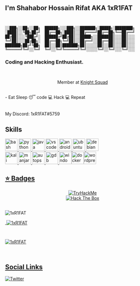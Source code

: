 
## I'm Shahabor Hossain Rifat AKA 1xR1FAT


```ascii


░░███╗░░██╗░░██╗  ██████╗░░░███╗░░███████╗░█████╗░████████╗
░████║░░╚██╗██╔╝  ██╔══██╗░████║░░██╔════╝██╔══██╗╚══██╔══╝
██╔██║░░░╚███╔╝░  ██████╔╝██╔██║░░█████╗░░███████║░░░██║░░░
╚═╝██║░░░██╔██╗░  ██╔══██╗╚═╝██║░░██╔══╝░░██╔══██║░░░██║░░░
███████╗██╔╝╚██╗  ██║░░██║███████╗██║░░░░░██║░░██║░░░██║░░░
╚══════╝╚═╝░░╚═╝  ╚═╝░░╚═╝╚══════╝╚═╝░░░░░╚═╝░░╚═╝░░░╚═╝░░░

```
### Coding and Hacking Enthusiast.


<br>
 <p align="center">Member at <a href="https://github.com/KnightSquad">Knight Squad</a> </p> 


<br>
- Eat <i class="fas fa-utensils"></i> Sleep 😴 code 💻 Hack 💻 Repeat
<dl> 
</dl>

<br>
My Discord: 1xR1FAT#5759
<br>

## Skills
<a href="https://www.gnu.org/software/bash/"><img src="https://upload.wikimedia.org/wikipedia/commons/thumb/4/4b/Bash_Logo_Colored.svg/512px-Bash_Logo_Colored.svg.png?20180723054350" alt="bash" width="40" height="40"/>
  <a href="https://www.python.org"><img src="https://github.com/keikomori/icons-badges/blob/master/icons/Python/python.svg" alt="python" width="40" height="40"/>
  <a href="https://www.java.com"><img src="https://github.com/keikomori/icons-badges/blob/master/icons/Java/java.png" alt="java" width="40" height="40"/>
  <a href="https://code.visualstudio.com"><img src="https://github.com/keikomori/icons-badges/blob/master/icons/VSCode/vscode.svg" alt="vscode" width="40" height="40"/>
  <a href="https://developer.android.com/studio/"><img src="https://github.com/keikomori/icons-badges/blob/master/icons/Android/android.svg" alt="androidstudio" width="40" height="40"/>
  <a href="https://ubuntu.com/"><img src="https://github.com/keikomori/icons-badges/blob/master/icons/Ubuntu/ubuntu.svg" alt="ubuntu" width="40" height="40"/>
  <a href="https://debian.org"><img src="https://www.debian.org/logos/openlogo-nd.svg" alt="debian" width="40" height="40"/><br>
  <a href="https://kali.org"><img src="https://img.icons8.com/color/100/000000/kali-linux.png" alt="kali" width="40" height="40"/>
  <a href="https://manjaro.org"><img src="https://upload.wikimedia.org/wikipedia/commons/3/3e/Manjaro-logo.svg" alt="manjaro" width="40" height="40"/>
  <a href="https://autopsy.com"><img src="https://www.sleuthkit.org/picts/renzik_sm.jpg" alt="autopsy" width="40" height="40"/>
  <a href="https://gnu.org"><img src="https://www.gnu.org/savannah-checkouts/gnu/gdb/images/archer.svg" alt="gdb" width="40" height="40"/>
  <a href="https://www.microsoft.com/pt-br/windows/"><img src="https://github.com/keikomori/icons-badges/blob/master/icons/Windows/windows.svg" alt="windows" width="40" height="40"/><a href="https://www.docker.com/"><img src="https://github.com/keikomori/icons-badges/blob/master/icons/Docker/docker.svg" alt="docker" width="40" height="40"/><a href="https://br.wordpress.org/"><img src="https://github.com/keikomori/icons-badges/blob/master/icons/WordPress/wordpress.svg" alt="wordpress" width="40" height="40"/>
<br>

<h2>⭐ Badges</h2>

 <div align="center">
   <img src="https://tryhackme-badges.s3.amazonaws.com/hackjunior90.png" alt="TryHackMe">
  <br>
   <img src="https://www.hackthebox.com/badge/image/622396" alt="Hack The Box"> 
</div>
 <br>
<p><img align="left" src="https://github-readme-stats.vercel.app/api/top-langs?username=1xR1FAT&show_icons=true&locale=en&layout=compact" alt="1xR1FAT" /></p>
<br>   
<p>&nbsp;<img align="center" src="https://github-readme-stats.vercel.app/api?username=1xR1FAT&show_icons=true&locale=en" alt="1xR1FAT" /></p>
<br>
<p><img align="center" src="https://github-readme-streak-stats.herokuapp.com/?user=1xR1FAT&" alt="1xR1FAT" /></p>
 <br>  
   
## Social Links

[![Twitter](https://img.shields.io/badge/-Twitter-000000?style=flat&logo=Twitter&logoColor=00acee)](https://twitter.com/1xR1Fat)

